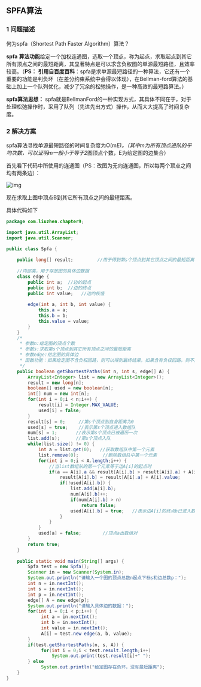 ## SPFA算法

### 1 问题描述

何为spfa（Shortest Path Faster Algorithm）算法？

**spfa** **算法功能**给定一个加权连通图，选取一个顶点，称为起点，求取起点到其它所有顶点之间的最短距离，其显著特点是可以求含负权图的单源最短路径，且效率较高。（**PS：** **引用自百度百科**：spfa是求单源最短路径的一种算法，它还有一个重要的功能是判负环（在差分约束系统中会得以体现），在Bellman-ford算法的基础上加上一个队列优化，减少了冗余的松弛操作，是一种高效的最短路算法。）

**spfa算法思想：** spfa就是BellmanFord的一种实现方式，其具体不同在于，对于处理松弛操作时，采用了队列（先进先出方式）操作，从而大大提高了时间复杂度。

### 2 解决方案

spfa算法寻找单源最短路径的时间复杂度为O(m*E)。（其中m为所有顶点进队的平均次数，可以证明m一般小于等于2*图顶点个数，E为给定图的边集合）

首先看下代码中所使用的连通图（PS：改图为无向连通图，所以每两个顶点之间均有两条边）：

![img](http://gitlab.wsh-study.com/xp-study/LeeteCode/-/blob/master/数据结构/基础数据结构/图/images/SPFA算法/1.jpg)

现在求取上图中顶点B到其它所有顶点之间的最短距离。

具体代码如下

```java
package com.liuzhen.chapter9;

import java.util.ArrayList;
import java.util.Scanner;

public class Spfa {
    
    public long[] result;         //用于得到第s个顶点到其它顶点之间的最短距离
    
    //内部类，用于存放图的具体边数据
    class edge {
        public int a;  //边的起点
        public int b;  //边的终点
        public int value;   //边的权值
        
        edge(int a, int b, int value) {
            this.a = a;
            this.b = b;
            this.value = value;
        }
    }
    /*
     * 参数n:给定图的顶点个数
     * 参数s:求取第s个顶点到其它所有顶点之间的最短距离
     * 参数edge:给定图的具体边
     * 函数功能：如果给定图不含负权回路，则可以得到最终结果，如果含有负权回路，则不能得到最终结果
     */
    public boolean getShortestPaths(int n, int s, edge[] A) {
        ArrayList<Integer> list = new ArrayList<Integer>();
        result = new long[n];
        boolean[] used = new boolean[n];
        int[] num = new int[n];
        for(int i = 0;i < n;i++) {
            result[i] = Integer.MAX_VALUE;
            used[i] = false;
        }
        result[s] = 0;     //第s个顶点到自身距离为0
        used[s] = true;    //表示第s个顶点进入数组队
        num[s] = 1;       //表示第s个顶点已被遍历一次
        list.add(s);      //第s个顶点入队
        while(list.size() != 0) {
            int a = list.get(0);   //获取数组队中第一个元素
            list.remove(0);         //删除数组队中第一个元素
            for(int i = 0;i < A.length;i++) {
                //当list数组队的第一个元素等于边A[i]的起点时
                if(a == A[i].a && result[A[i].b] > result[A[i].a] + A[i].value) { 
                    result[A[i].b] = result[A[i].a] + A[i].value;
                    if(!used[A[i].b]) {
                        list.add(A[i].b);
                        num[A[i].b]++;
                        if(num[A[i].b] > n)
                            return false;
                        used[A[i].b] = true;   //表示边A[i]的终点b已进入数组队
                    }
                }
            }
            used[a] = false;        //顶点a出数组对
        }
        return true;
    }
    
    public static void main(String[] args) {
        Spfa test = new Spfa();
        Scanner in = new Scanner(System.in);
        System.out.println("请输入一个图的顶点总数n起点下标s和边总数p：");
        int n = in.nextInt();
        int s = in.nextInt();
        int p = in.nextInt();        
        edge[] A = new edge[p];
        System.out.println("请输入具体边的数据：");
        for(int i = 0;i < p;i++) {
             int a = in.nextInt();
             int b = in.nextInt();
             int value = in.nextInt();
             A[i] = test.new edge(a, b, value);
        }
        if(test.getShortestPaths(n, s, A)) {
             for(int i = 0;i < test.result.length;i++)
                 System.out.print(test.result[i]+" ");
        } else
             System.out.println("给定图存在负环，没有最短距离");
    }
}
```

